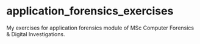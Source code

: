 # application_forensics_exercises

My exercises for application forensics module of MSc Computer Forensics & Digital Investigations.

